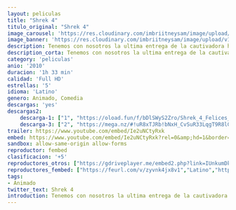 ```yaml
---
layout: peliculas
title: "Shrek 4"
titulo_original: "Shrek 4"
image_carousel: 'https://res.cloudinary.com/imbriitneysam/image/upload/v1542842217/shrek4-poster-min.jpg'
image_banner: 'https://res.cloudinary.com/imbriitneysam/image/upload/v1542842217/shrek4-banner-min.jpg'
description: Tenemos con nosotros la ultima entrega de la cautivadora historia del ogro Shrek, esta vez al igual que las anteriores nos brinda una historia llena de magia y comedia sin igual pero promete divertirnos muchísimo mas a comparación de sus anteriores entregas. En lugar de dedicarse a espantar a los aldeanos como solía hacer, el ogro Shrek accede a autografiar horquillas para siembra, pero es embaucado al firmar un pacto con el afable negociador Rumpelstiltskin
description_corta: Tenemos con nosotros la ultima entrega de la cautivadora historia del ogro Shrek, esta vez al igual que las anteriores nos brinda una historia llena de magia y comedia sin igual pero promete divertirnos muchísimo mas a ..
category: 'peliculas'
anio: '2010'
duracion: '1h 33 min'
calidad: 'Full HD'
estrellas: '5'
idioma: 'Latino'
genero: Animado, Comedia
descargas: 'yes'
descargas2:
    descarga-1: ["1", "https://oload.fun/f/bDlSWyS2Zro/Shrek_4_Felices_para_siempre_LAT.mp4", "https://www.google.com/s2/favicons?domain=openload.co","OpenLoad","https://res.cloudinary.com/imbriitneysam/image/upload/v1541473684/mexico.png", "Latino", "Full HD"]
    descarga-3: ["2", "https://mega.nz/#!uR8xTJRb!bNxH_CvSuR33LqgT9R8lGgNnT1qIgi7lyrvUEuULpQo", "https://www.google.com/s2/favicons?domain=mega.nz","Mega","https://res.cloudinary.com/imbriitneysam/image/upload/v1541473684/mexico.png", "Latino", "Full HD"]
trailer: https://www.youtube.com/embed/Ie2uNCtyRxk
embed: https://www.youtube.com/embed/Ie2uNCtyRxk?rel=0&amp;hd=1&border=0&wmode=opaque&enablejsapi=1&modestbranding=1&controls=1&showinfo=1
sandbox: allow-same-origin allow-forms
reproductor: fembed
clasificacion: '+5'
reproductores_otros: ["https://gdriveplayer.me/embed2.php?link=IUnkumDky94IMhDNHIuNbw02l9Mn8ghN9LssQ2MQ%252FVKAECH57UcR%252F8HBbpWOC6sllzfjP7Vfg%252FV5N65WziOwxcE0vX%252FF5nmbGVSGN%252FGmQ%252B4pNmGrL9fz5Z8z7pUdz1IqThHQ2UFvtbH6rp4fxGNwyTdMGN4Szq977ds1UPXhcJ3Zo1WG3xuWvcaxoLFPr6S0nwntlKSbu1a2iI39p59d6p","Latino","https://www.zembed.to/public/dist/asteroid.html?id=000f404029986043a8f6f3b25e5deb61&title=Shrek%20Forever%20After","Latino","https://mstream.space/o8g7rhr3aey1","Latino"]
reproductores_fembed: ["https://feurl.com/v/zyvnk4jx8v1","Latino","https://animekao.xyz/v/z7jeqhjn5my7r8q","Latino"]
tags:
- Animado
twitter_text: Shrek 4
introduction: Tenemos con nosotros la ultima entrega de la cautivadora historia del ogro Shrek, esta vez al igual que las anteriores nos brinda una historia llena de magia y comedia sin igual pero promete divertirnos muchísimo mas a 
---
```












